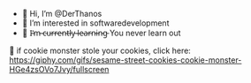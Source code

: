 - 👋 Hi, I’m @DerThanos
- 👀 I’m interested in softwaredevelopment
- 🌱 I̵’̵m̵ ̵c̵u̵r̵r̵e̵n̵t̵l̵y̵ ̵l̵e̵a̵r̵n̵i̵n̵g̵  You never learn out

🍪 if cookie monster stole your cookies, click here: https://giphy.com/gifs/sesame-street-cookies-cookie-monster-HGe4zsOVo7Jvy/fullscreen

<!---
DerThanos/DerThanos is a ✨ special ✨ repository because its `README.md` (this file) appears on your GitHub profile.
You can click the Preview link to take a look at your changes.
--->
